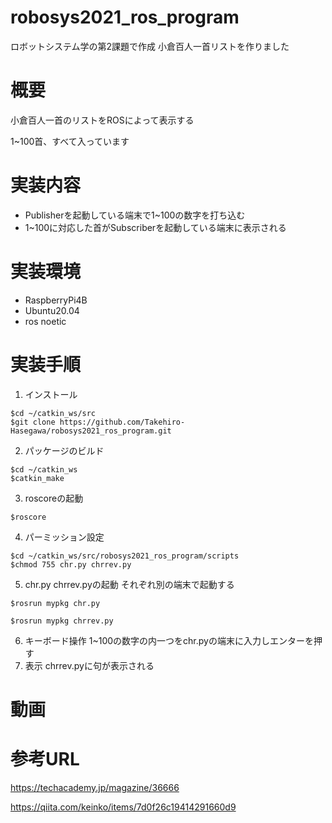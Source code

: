 # robosys2021_ros_program
ロボットシステム学の第2課題で作成
小倉百人一首リストを作りました

# 概要
小倉百人一首のリストをROSによって表示する

1~100首、すべて入っています

# 実装内容
- Publisherを起動している端末で1~100の数字を打ち込む
- 1~100に対応した首がSubscriberを起動している端末に表示される

# 実装環境
- RaspberryPi4B
- Ubuntu20.04
- ros noetic

# 実装手順
1. インストール
```
$cd ~/catkin_ws/src
$git clone https://github.com/Takehiro-Hasegawa/robosys2021_ros_program.git
```
2. パッケージのビルド
```
$cd ~/catkin_ws
$catkin_make
```
3. roscoreの起動
```
$roscore
```
4. パーミッション設定
```
$cd ~/catkin_ws/src/robosys2021_ros_program/scripts
$chmod 755 chr.py chrrev.py
```
5. chr.py chrrev.pyの起動
それぞれ別の端末で起動する
```
$rosrun mypkg chr.py
```
```
$rosrun mypkg chrrev.py
```
6. キーボード操作
1~100の数字の内一つをchr.pyの端末に入力しエンターを押す
7. 表示
chrrev.pyに句が表示される

# 動画

# 参考URL

https://techacademy.jp/magazine/36666


https://qiita.com/keinko/items/7d0f26c19414291660d9
